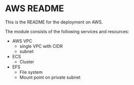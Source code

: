 # AWS README

This is the README for the deployment on AWS.

The module consists of the following services and resources:

- AWS VPC
  - single VPC with CIDR
  - subnet
- ECS
  - Cluster
- EFS
  - File system
  - Mount point on private subnet
